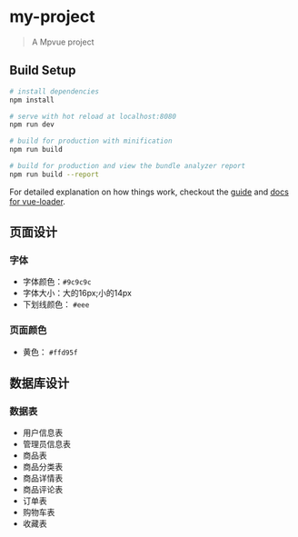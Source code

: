 # my-project

> A Mpvue project

## Build Setup

``` bash
# install dependencies
npm install

# serve with hot reload at localhost:8080
npm run dev

# build for production with minification
npm run build

# build for production and view the bundle analyzer report
npm run build --report
```

For detailed explanation on how things work, checkout the [guide](http://vuejs-templates.github.io/webpack/) and [docs for vue-loader](http://vuejs.github.io/vue-loader).




## 页面设计
### 字体
- 字体颜色：`#9c9c9c`
- 字体大小：大的16px;小的14px
- 下划线颜色： `#eee`

### 页面颜色
- 黄色： `#ffd95f`


## 数据库设计
### 数据表
- 用户信息表
- 管理员信息表
- 商品表
- 商品分类表
- 商品详情表
- 商品评论表
- 订单表
- 购物车表
- 收藏表


